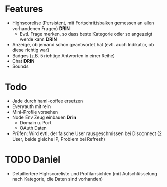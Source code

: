 # Features

* Highscorelise (Persistent, mit Fortschrittsbalken gemessen an allen vorhandenen Fragen) **DRIN**
	* Evtl. Frage merken, so dass beste Kategorie oder so angezeigt werde kann **DRIN**
* Anzeige, ob jemand schon geantwortet hat (evtl. auch Indikator, ob diese richtig war)
* Badges (z.B. 5 richtige Antworten in einer Reihe)
* Chat **DRIN**
* Sounds

# Todo

* Jade durch haml-coffee ersetzen
* Everyauth mit rein
* Mini-Profile vorsehen
* Node Env Zeug einbauen **Drin**
  * Domain u. Port
  * OAuth Daten
* Prüfen: Wird evtl. der falsche User rausgeschmissen bei Disconnect (2 User, beide gleiche IP, Problem bei Refresh)

# TODO Daniel

* Detailiertere Highscoreliste und Profilansichten (mit Aufschlüsselung nach Kategorie, die Daten sind vorhanden)
